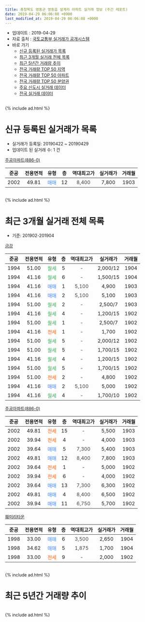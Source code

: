 ```yaml
---
title: 충청북도 영동군 영동읍 설계리 아파트 실거래 정보 (주간 레포트)
date: 2019-04-29 06:06:08 +0900
last_modified_at: 2019-04-29 06:06:08 +0900
---
```


* 업데이트 : 2019-04-29
* 자료 출처 : [국토교통부 실거래가 공개시스템](http://rt.molit.go.kr)
* 바로 가기
    * [신규 등록된 실거래가 목록](#신규-등록된-실거래가-목록)
    * [최근 3개월 실거래 전체 목록](#최근-3개월-실거래-전체-목록)
    * [최근 5년간 거래량 추이](#최근-5년간-거래량-추이)
    * [전국 거래량 TOP 50 지역](https://inasie.github.io/apt-trade-info/최근-3개월-전국에서-가장-거래가-많이-발생한-지역)
    * [전국 거래량 TOP 50 아파트](https://inasie.github.io/apt-trade-info/최근-3개월-전국에서-가장-거래가-많이-발생한-아파트)
    * [전국 거래량 TOP 50 분양권](https://inasie.github.io/apt-trade-info/최근-3개월-전국에서-가장-거래가-많이-발생한-분양권)
    * [주요 신도시 실거래 데이터](https://inasie.github.io/apt-trade-info/주요-신도시)
    * [전국 실거래 데이터](https://inasie.github.io/apt-trade-info/전국)
<br>
{% include ad.html %}
<br>

# 신규 등록된 실거래가 목록
* 실거래가 등록일: 20190422 ~ 20190429
* 업데이트 된 실거래 수: 1 건


[주공아파트(886-0)](https://search.naver.com/search.naver?query=%EC%B6%A9%EC%B2%AD%EB%B6%81%EB%8F%84+%EC%98%81%EB%8F%99%EA%B5%B0+%EC%98%81%EB%8F%99%EC%9D%8D+%EC%84%A4%EA%B3%84%EB%A6%AC+%EC%A3%BC%EA%B3%B5%EC%95%84%ED%8C%8C%ED%8A%B8%28886-0%29)

|준공|전용면적|유형|층|역대최고가|실거래가|거래월|
|:---:|:---:|:---:|:---:|:---:|:---:|:---:|
|2002|49.81|<span style="color:#4285f3">매매</span>|12|<span style="color:#444444">8,400</span>|7,800|1903|


<br>
{% include ad.html %}
<br>

# 최근 3개월 실거래 전체 목록
* 기준: 201902-201904


[금강](https://search.naver.com/search.naver?query=%EC%B6%A9%EC%B2%AD%EB%B6%81%EB%8F%84+%EC%98%81%EB%8F%99%EA%B5%B0+%EC%98%81%EB%8F%99%EC%9D%8D+%EC%84%A4%EA%B3%84%EB%A6%AC+%EA%B8%88%EA%B0%95)

|준공|전용면적|유형|층|역대최고가|실거래가|거래월|
|:---:|:---:|:---:|:---:|:---:|:---:|:---:|
|1994|51.00|<span style="color:#34a853">월세</span>|5|<span style="color:#444444">-</span>|2,000/12|1904|
|1994|41.16|<span style="color:#34a853">월세</span>|6|<span style="color:#444444">-</span>|1,500/15|1904|
|1994|41.16|<span style="color:#4285f3">매매</span>|1|<span style="color:#444444">5,100</span>|4,900|1903|
|1994|41.16|<span style="color:#4285f3">매매</span>|2|<span style="color:#444444">5,100</span>|5,100|1903|
|1994|51.00|<span style="color:#34a853">월세</span>|2|<span style="color:#444444">-</span>|2,500/7|1903|
|1994|41.16|<span style="color:#34a853">월세</span>|4|<span style="color:#444444">-</span>|1,200/15|1902|
|1994|51.00|<span style="color:#34a853">월세</span>|1|<span style="color:#444444">-</span>|2,500/7|1902|
|1994|41.16|<span style="color:#ff5a00">전세</span>|1|<span style="color:#444444">-</span>|1,700|1902|
|1994|51.00|<span style="color:#34a853">월세</span>|5|<span style="color:#444444">-</span>|2,000/12|1902|
|1994|51.00|<span style="color:#34a853">월세</span>|5|<span style="color:#444444">-</span>|1,700/15|1902|
|1994|41.16|<span style="color:#34a853">월세</span>|4|<span style="color:#444444">-</span>|1,200/15|1902|
|1994|51.00|<span style="color:#34a853">월세</span>|5|<span style="color:#444444">-</span>|1,700/15|1902|
|1994|51.00|<span style="color:#ff5a00">전세</span>|2|<span style="color:#444444">-</span>|4,800|1902|
|1994|41.16|<span style="color:#4285f3">매매</span>|2|<span style="color:#444444">5,100</span>|5,000|1902|
|1994|41.16|<span style="color:#34a853">월세</span>|4|<span style="color:#444444">-</span>|1,700/10|1902|

[주공아파트(886-0)](https://search.naver.com/search.naver?query=%EC%B6%A9%EC%B2%AD%EB%B6%81%EB%8F%84+%EC%98%81%EB%8F%99%EA%B5%B0+%EC%98%81%EB%8F%99%EC%9D%8D+%EC%84%A4%EA%B3%84%EB%A6%AC+%EC%A3%BC%EA%B3%B5%EC%95%84%ED%8C%8C%ED%8A%B8%28886-0%29)

|준공|전용면적|유형|층|역대최고가|실거래가|거래월|
|:---:|:---:|:---:|:---:|:---:|:---:|:---:|
|2002|49.81|<span style="color:#ff5a00">전세</span>|15|<span style="color:#444444">-</span>|5,500|1903|
|2002|39.94|<span style="color:#ff5a00">전세</span>|4|<span style="color:#444444">-</span>|4,000|1903|
|2002|39.64|<span style="color:#4285f3">매매</span>|5|<span style="color:#444444">7,300</span>|5,400|1903|
|2002|49.81|<span style="color:#4285f3">매매</span>|12|<span style="color:#444444">8,400</span>|7,800|1903|
|2002|39.64|<span style="color:#ff5a00">전세</span>|1|<span style="color:#444444">-</span>|5,000|1902|
|2002|39.94|<span style="color:#ff5a00">전세</span>|6|<span style="color:#444444">-</span>|4,000|1902|
|2002|39.64|<span style="color:#4285f3">매매</span>|13|<span style="color:#444444">7,300</span>|6,300|1902|
|2002|49.81|<span style="color:#4285f3">매매</span>|4|<span style="color:#444444">8,400</span>|6,500|1902|
|2002|39.94|<span style="color:#4285f3">매매</span>|11|<span style="color:#444444">6,750</span>|5,700|1902|

[훼미리타운](https://search.naver.com/search.naver?query=%EC%B6%A9%EC%B2%AD%EB%B6%81%EB%8F%84+%EC%98%81%EB%8F%99%EA%B5%B0+%EC%98%81%EB%8F%99%EC%9D%8D+%EC%84%A4%EA%B3%84%EB%A6%AC+%ED%9B%BC%EB%AF%B8%EB%A6%AC%ED%83%80%EC%9A%B4)

|준공|전용면적|유형|층|역대최고가|실거래가|거래월|
|:---:|:---:|:---:|:---:|:---:|:---:|:---:|
|1998|33.00|<span style="color:#4285f3">매매</span>|6|<span style="color:#444444">3,500</span>|2,650|1904|
|1998|34.62|<span style="color:#4285f3">매매</span>|5|<span style="color:#444444">1,875</span>|1,700|1904|
|1998|33.00|<span style="color:#ff5a00">전세</span>|9|<span style="color:#444444">-</span>|2,000|1902|


<br>
{% include ad.html %}
<br>

# 최근 5년간 거래량 추이


<div style="width:100%;">
    <canvas id="deal_progress" height="200"></canvas>
</div>

<script>
new Chart(document.getElementById("deal_progress"), {
    type: 'line',
    data: {
        labels: ['201404','201405','201406','201407','201408','201409','201410','201411','201412','201501','201502','201503','201504','201505','201506','201507','201508','201509','201510','201511','201512','201601','201602','201603','201604','201605','201606','201607','201608','201609','201610','201611','201612','201701','201702','201703','201704','201705','201706','201707','201708','201709','201710','201711','201712','201801','201802','201803','201804','201805','201806','201807','201808','201809','201810','201811','201812','201901','201902','201903','201904'],
        datasets: [{
            label: '매매',
            pointRadius: 1,
            data: [3, 5, 2, 3, 3, 2, 6, 5, 5, 6, 0, 1, 2, 4, 3, 9, 3, 1, 3, 4, 9, 7, 4, 4, 38, 8, 4, 16, 23, 4, 16, 9, 9, 3, 4, 10, 0, 2, 6, 6, 14, 10, 11, 5, 3, 6, 3, 5, 22, 15, 4, 0, 3, 2, 4, 10, 11, 6, 4, 4, 2],
            borderColor: "rgba(255, 201, 14, 1)",
            backgroundColor: "rgba(255, 201, 14, 0.5)",
            fill: false,
            lineTension: 0
        },{
            label: '전월세',
            pointRadius: 1,
            data: [5, 3, 1, 3, 2, 1, 6, 3, 5, 12, 7, 5, 3, 3, 1, 3, 2, 2, 8, 3, 4, 6, 5, 4, 4, 10, 29, 7, 12, 10, 12, 12, 10, 14, 8, 5, 21, 3, 9, 6, 5, 11, 5, 8, 6, 4, 7, 8, 4, 4, 6, 1, 5, 2, 4, 6, 4, 8, 12, 3, 2],
            borderColor: "rgba(0, 141, 185, 1)",
            backgroundColor: "rgba(0, 141, 185, 0.5)",
            fill: false,
            lineTension: 0
        }
        ]
    },
    options: {
        responsive: true,
        title: {
            display: false
        },
        tooltips: {
            mode: 'index',
            intersect: false
        },
        hover: {
            mode: 'nearest',
            intersect: true
        },
        scales: {
            xAxes: [{
                display: true,
                scaleLabel: {
                    display: true,
                    labelString: '년/월'
                }
            }],
            yAxes: [{
                display: true,
                ticks: {
                    suggestedMin: 0,
                },
                scaleLabel: {
                    display: true,
                    labelString: '실거래 수'
                }
            }]
        }
    }
});

</script>


<br>
{% include ad.html %}
<br>

